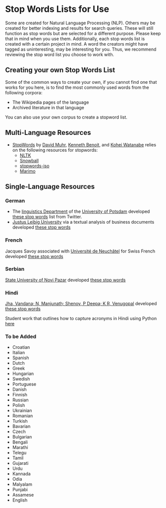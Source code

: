 # Stop Words Lists for Use

Some are created for Natural Language Processing (NLP). Others may be created for better indexing and results for search queries. These will still function as stop words but are selected for a different purpose. Please keep that in mind when you use them. 
Additionally, each stop words list is created with a certain project in mind. A word the creators might have tagged as uninteresting, may be interesting for you. Thus, we recommend reviewing the stop word list you choose to work with. 

## Creating your own Stop Words List

Some of the common ways to create your own, if you cannot find one that works for you here, is to find the most commonly used words from the following corpora:
- The Wikipedia pages of the language 
- Archived literature in that language

You can also use your own corpus to create a stopword list. 

## Multi-Language Resources

- [StopWords](http://stopwords.quanteda.io/) by [David Muhr](https://github.com/davnn), [Kenneth Benoit](https://github.com/kbenoit), and [Kohei Watanabe](https://github.com/koheiw) relies on the following resources for stopwords:
  - [NLTK](https://github.com/nltk)
  - [Snowball](https://snowballstem.org/) 
  - [stopwords-iso](https://github.com/stopwords-iso/stopwords-iso)
  - [Marimo](https://github.com/koheiw/marimo)

## Single-Language Resources

### German 

- The [linguistics Department](https://www.uni-potsdam.de/en/ling/index) of the [University of Potsdam](https://www.uni-potsdam.de/de/) developed [these stop words](https://www.ling.uni-potsdam.de/~scheffler/twitter/twython-german-stopwords.txt) list from Twitter. 
- [Justus Leibig University](https://www.uni-giessen.de/de) via a textual analysis of business documents developed [these stop words](https://www.uni-giessen.de/de/fbz/fb02/forschung/research-networks/bsfa/textual_analysis)

### French 
Jacques Savoy associated with [Université de Neuchâtel](https://unine.ch/) for Swiss French developed [these stop words](http://members.unine.ch/jacques.savoy/Papers/FRJasis.pdf)

### Serbian
 [State University of Novi Pazar](http://uninp.edu.rs/) developed [these stop words](http://www.dunp.np.ac.rs/wp-content/uploads/2021/casopisa/vol13-1/SP-SUNP-13-1-2021-3.pdf)
 
### Hindi
[Jha, Vandana; N, Manjunath; Shenoy, P Deepa; K R, Venugopal](https://ieeexplore.ieee.org/document/7232906) developed [these stop words](https://data.mendeley.com/datasets/bsr3frvvjc/1)

Student work that outlines how to capture acronyms in Hindi using Python [here](https://cse.iitk.ac.in/users/cs365/2014/_submissions/anubhab/project/report.pdf)
 
 ### To be Added
 - Croatian
 - Italian
 - Spanish
 - Dutch
 - Greek 
 - Hungarian 
 - Swedish
 - Portuguese
 - Danish 
 - Finnish
 - Russian
 - Polish
 - Ukrainian
 - Romanian
 - Turkish
 - Bavarian
 - Czech
 - Bulgarian
 - Bengali
 - Marathi
 - Telegu
 - Tamil
 - Gujarati
 - Urdu
 - Kannada
 - Odia
 - Malyalam
 - Punjabi
 - Assamese
 - English 
 
